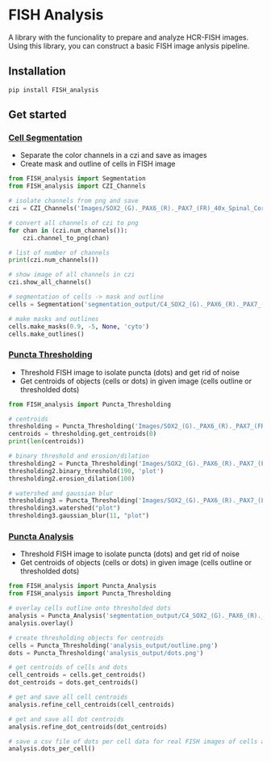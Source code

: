 # FISH Analysis
A library with the funcionality to prepare and analyze HCR-FISH images. Using this library, you can construct a basic FISH image anlysis pipeline.

## Installation
```
pip install FISH_analysis
```

## Get started

### [Cell Segmentation](FISH_analysis/cell_segmentation.py)
- Separate the color channels in a czi and save as images
- Create mask and outline of cells in FISH image

```Python
from FISH_analysis import Segmentation
from FISH_analysis import CZI_Channels

# isolate channels from png and save
czi = CZI_Channels('Images/SOX2_(G)._PAX6_(R)._PAX7_(FR)_40x_Spinal_Cords_Uninjured_001/SOX2_(G)._PAX6_(R)._PAX7_(FR)_40x_Spinal_Cords_Uninjured_001.czi')

# convert all channels of czi to png
for chan in (czi.num_channels()):
    czi.channel_to_png(chan)

# list of number of channels
print(czi.num_channels())

# show image of all channels in czi
czi.show_all_channels()

# segmentation of cells -> mask and outline 
cells = Segmentation('segmentation_output/C4_SOX2_(G)._PAX6_(R)._PAX7_(FR)_40x_Spinal_Cords_Uninjured_001.png')

# make masks and outlines
cells.make_masks(0.9, -5, None, 'cyto') 
cells.make_outlines()
```

### [Puncta Thresholding](FISH_analysis/puncta_thresholding.py)
- Threshold FISH image to isolate puncta (dots) and get rid of noise
- Get centroids of objects (cells or dots) in given image (cells outline or thresholded dots)

```Python
from FISH_analysis import Puncta_Thresholding

# centroids
thresholding = Puncta_Thresholding('Images/SOX2_(G)._PAX6_(R)._PAX7_(FR)_40x_Spinal_Cords_Uninjured_001/Input/C2 (Pax6) thresholded dots.tif')
centroids = thresholding.get_centroids(0)
print(len(centroids))

# binary threshold and erosion/dilation
thresholding2 = Puncta_Thresholding('Images/SOX2_(G)._PAX6_(R)._PAX7_(FR)_40x_Spinal_Cords_Uninjured_001/Input/MAX_C3-SOX2_(G)._PAX6_(R)._PAX7_(FR)_40x_Spinal_Cords_Uninjured_001.tif')
thresholding2.binary_threshold(190, 'plot')
thresholding2.erosion_dilation(100)

# watershed and gaussian blur
thresholding3 = Puncta_Thresholding('Images/SOX2_(G)._PAX6_(R)._PAX7_(FR)_40x_Spinal_Cords_Uninjured_001/Input/MAX_C4-SOX2_(G)._PAX6_(R)._PAX7_(FR)_40x_Spinal_Cords_Uninjured_001.tif')
thresholding3.watershed("plot")
thresholding3.gaussian_blur(11, "plot")
```

### [Puncta Analysis](FISH_analysis/puncta_analysis.py)
- Threshold FISH image to isolate puncta (dots) and get rid of noise
- Get centroids of objects (cells or dots) in given image (cells outline or thresholded dots)

```Python
from FISH_analysis import Puncta_Analysis
from FISH_analysis import Puncta_Thresholding

# overlay cells outline onto thresholded dots
analysis = Puncta_Analysis('segmentation_output/C4_SOX2_(G)._PAX6_(R)._PAX7_(FR)_40x_Spinal_Cords_Uninjured_001_outlines.png', 'Images/SOX2_(G)._PAX6_(R)._PAX7_(FR)_40x_Spinal_Cords_Uninjured_001/Input/C3 (SOX2) thrsholded dots.tif')
analysis.overlay()

# create thresholding objects for centroids
cells = Puncta_Thresholding('analysis_output/outline.png')
dots = Puncta_Thresholding('analysis_output/dots.png')

# get centroids of cells and dots
cell_centroids = cells.get_centroids()
dot_centroids = dots.get_centroids()

# get and save all cell centroids
analysis.refine_cell_centroids(cell_centroids)

# get and save all dot centroids
analysis.refine_dot_centroids(dot_centroids)

# save a csv file of dots per cell data for real FISH images of cells and dots
analysis.dots_per_cell()
```
